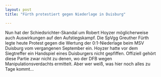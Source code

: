 ```yaml
---
layout: post
title: "Fürth protestiert gegen Niederlage in Duisburg"

---
```


Nun hat der Schiedsrichter-Skandal um Robert Hoyzer möglicherweise auch Auswirkungen auf den Aufstiegskampf. Die SpVgg Greuther Fürth legte heute Protest gegen die Wertung der 0:1-Niederlage beim MSV Duisburg vom vergangenen September ein. Hoyzer hatte vor dem Siegtreffer ein Handspiel eines Duisburgers nicht gepfiffen. Offiziell gehört diese Partie zwar nicht zu denen, wo der DFB wegen Manipulationsverdachts ermittelt. Aber wer weiß, was hier noch alles zu Tage kommt...


